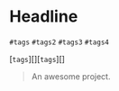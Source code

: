 # Headline

`#tags`    `#tags2`    `#tags3`    `#tags4`

[`tags`][][`tags`][]

> An awesome project.

